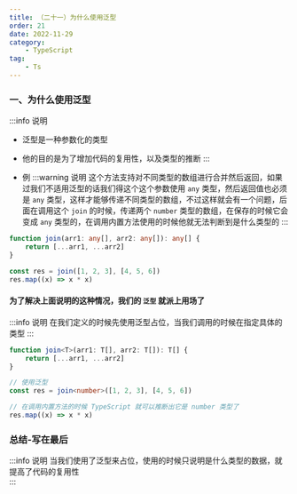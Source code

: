 ```yaml
---
title: （二十一）为什么使用泛型
order: 21
date: 2022-11-29
category:
    - TypeScript
tag: 
    - Ts
---
```



### 一、为什么使用泛型
:::info 说明
- 泛型是一种参数化的类型

- 他的目的是为了增加代码的复用性，以及类型的推断
:::

- 例
:::warning 说明
这个方法支持对不同类型的数组进行合并然后返回，如果过我们不适用泛型的话我们得这个这个参数使用 `any` 类型，然后返回值也必须是 `any` 类型，这样才能够传递不同类型的数组，不过这样就会有一个问题，后面在调用这个 `join` 的时候，传递两个 `number` 类型的数组，在保存的时候它会变成 `any` 类型的，在调用内置方法使用的时候他就无法判断到是什么类型的
:::
```ts
function join(arr1: any[], arr2: any[]): any[] {
    return [...arr1, ...arr2]
}

const res = join([1, 2, 3], [4, 5, 6])
res.map((x) => x * x)
```

#### 为了解决上面说明的这种情况，我们的 `泛型` 就派上用场了
:::info 说明
在我们定义的时候先使用泛型占位，当我们调用的时候在指定具体的类型
:::
```ts
function join<T>(arr1: T[], arr2: T[]): T[] {
    return [...arr1, ...arr2]
}

// 使用泛型
const res = join<number>([1, 2, 3], [4, 5, 6])

// 在调用内置方法的时候 TypeScript 就可以推断出它是 number 类型了
res.map((x) => x * x)
```

### 总结-写在最后
:::info 说明
当我们使用了泛型来占位，使用的时候只说明是什么类型的数据，就提高了代码的复用性  
:::